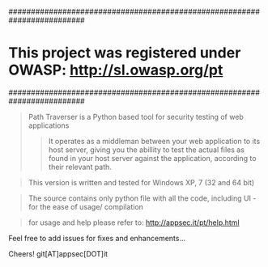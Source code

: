 #########################################################################
#    This project was registered under OWASP: http://sl.owasp.org/pt    #
#########################################################################

> Path Traverser is a Python based tool for security testing of web applications
>> It operates as a middleman between your web application to its host server, giving you the abillity to test the actual files as found in your host server against the application, according to their relevant path.

> This version is written and tested for Windows XP, 7 (32 and 64 bit)

> The source contains only python file with all the code, including UI - for the ease of usage/ compilation

> for usage and help please refer to: http://appsec.it/pt/help.html


Feel free to add issues for fixes and enhancements...

Cheers!
git[AT]appsec[DOT]it
